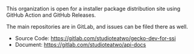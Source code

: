 This organization is open for a installer package distribution site using GitHub Action and GitHub Releases.

The main repositories are in GitLab, and issues can be filed there as well.
- Source Code: https://gitlab.com/studioteatwo/gecko-dev-for-ssi
- Document: https://gitlab.com/studioteatwo/api-docs
